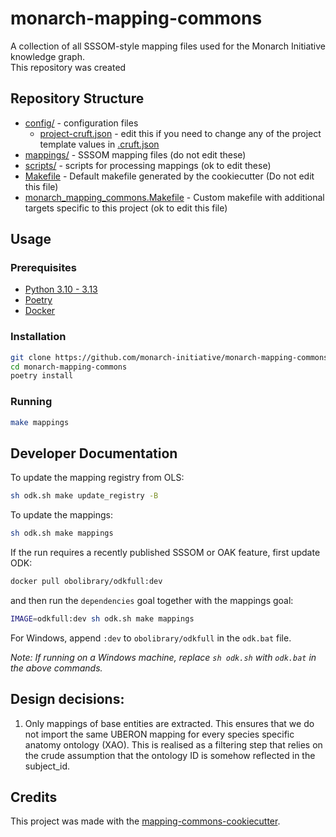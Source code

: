 # monarch-mapping-commons

A collection of all SSSOM-style mapping files used for the Monarch Initiative knowledge graph.  
This repository was created

## Repository Structure

- [config/](config/) - configuration files
  - [project-cruft.json](config/project-cruft.json) - edit this if you need to change any of the project template values in [.cruft.json](.cruft.json)
- [mappings/](mappings/) - SSSOM mapping files (do not edit these)
- [scripts/](scripts/) - scripts for processing mappings (ok to edit these)
- [Makefile](Makefile) - Default makefile generated by the cookiecutter (Do not edit this file)
- [monarch_mapping_commons.Makefile](monarch_mapping_commons.Makefile) - Custom makefile with additional targets specific to this project (ok to edit this file)

## Usage

### Prerequisites

- [Python 3.10 - 3.13](https://www.python.org/downloads/)
- [Poetry](https://python-poetry.org/docs/#installation)
- [Docker](https://docs.docker.com/get-docker/)

### Installation

```sh
git clone https://github.com/monarch-initiative/monarch-mapping-commons.git
cd monarch-mapping-commons
poetry install
```

### Running

```sh
make mappings
```

## Developer Documentation

To update the mapping registry from OLS:

```sh
sh odk.sh make update_registry -B
```

To update the mappings:

```sh
sh odk.sh make mappings
```

If the run requires a recently published SSSOM or OAK feature, first update ODK:

```sh
docker pull obolibrary/odkfull:dev
```

and then run the `dependencies` goal together with the mappings goal:

```sh
IMAGE=odkfull:dev sh odk.sh make mappings
```

For Windows, append `:dev` to `obolibrary/odkfull` in the `odk.bat` file.

_Note: If running on a Windows machine, replace `sh odk.sh` with `odk.bat` in the above commands._

## Design decisions:

1. Only mappings of base entities are extracted. This ensures that we do not import the same UBERON mapping for every species specific anatomy ontology (XAO). This is realised as a filtering step that relies on the crude assumption that the ontology ID is somehow reflected in the subject_id.

## Credits

This project was made with the
[mapping-commons-cookiecutter](https://github.com/mapping-commons/mapping-commons-cookiecutter).

